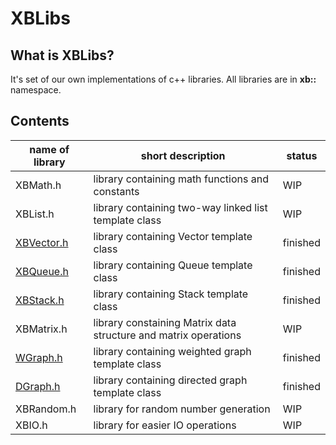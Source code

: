 # XBLibs

## What is XBLibs?
It's set of our own implementations of c++ libraries. All libraries are in **xb::** namespace.

## Contents

name of library                         |	short description                                               | status
----------------------------------------|-------------------------------------------------------------------|------------------------
XBMath.h		                        | library containing math functions and constants                   | WIP  
XBList.h		                        | library containing two-way linked list template class             | WIP
[XBVector.h](./docs/XBVector.md)        | library containing Vector template class                          | finished
[XBQueue.h](./docs/XBQueue.md) 		    | library containing Queue template class                           | finished
[XBStack.h](./docs/XBStack.md) 		    | library containing Stack template class                           | finished
XBMatrix.h 		                        | library constaining  Matrix data structure and matrix operations  | WIP
[WGraph.h](./docs/WGraph.md)            | library containing weighted graph template class                  | finished
[DGraph.h](./docs/DGraph.md)            | library containing directed graph template class                  | finished
XBRandom.h                              | library for random number generation                              | WIP
XBIO.h                                  | library for easier IO operations                                  | WIP
